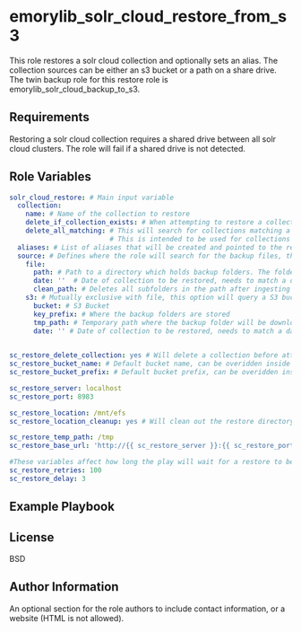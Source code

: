 emorylib_solr_cloud_restore_from_s3
=========

This role restores a solr cloud collection and optionally sets an alias. The collection sources can be either an s3 bucket or a path on a share drive. The twin backup role for this restore role is emorylib_solr_cloud_backup_to_s3.

Requirements
------------

Restoring a solr cloud collection requires a shared drive between all solr cloud clusters. The role will fail if a shared drive is not detected.

Role Variables
--------------

```yaml
solr_cloud_restore: # Main input variable
  collection:
    name: # Name of the collection to restore
    delete_if_collection_exists: # When attempting to restore a collection that already exists, set this option to yes to delete the existing collection before restoring. Otherwise the role will fail.
    delete_all_matching: # This will search for collections matching a pattern and delete them, the search is done BEFORE the collection is restored, so whatever is being restored will not be deleted even if it matches the pattern.
                         # This is intended to be used for collections with time stamps
  aliases: # List of aliases that will be created and pointed to the restored collection. If the alias already exists, it will be overwritten.
  source: # Defines where the role will search for the backup files, the mutually exclusive options are file and s3
    file:
      path: # Path to a directory which holds backup folders. The folders names should be timestamps
      date: ''  # Date of collection to be restored, needs to match a date found in the path. 'latest' will pick the latest date the script can find. If giving a date, it must be in quotes
      clean_path: # Deletes all subfolders in the path after ingesting the restore, default is no
    s3: # Mutually exclusive with file, this option will query a S3 bucket key,
      bucket: # S3 Bucket
      key_prefix: # Where the backup folders are stored
      tmp_path: # Temporary path where the backup folder will be downloaded to, this must be a share drive reachable by all hosts in the solr cluster
      date: '' # Date of collection to be restored, needs to match a date found in the path. 'latest' will pick the latest date the script can find. If giving a date, it must be in quotes
    

sc_restore_delete_collection: yes # Will delete a collection before attempting to restore it, otherwise the play will fail
sc_restore_bucket_name: # Default bucket name, can be overidden inside of sc_restore list
sc_restore_bucket_prefix: # Default bucket prefix, can be overidden inside of restore list

sc_restore_server: localhost
sc_restore_port: 8983

sc_restore_location: /mnt/efs
sc_restore_location_cleanup: yes # Will clean out the restore directory

sc_restore_temp_path: /tmp
sc_restore_base_url: 'http://{{ sc_restore_server }}:{{ sc_restore_port }}/solr'

#These variables affect how long the play will wait for a restore to be completed
sc_restore_retries: 100
sc_restore_delay: 3
```

Example Playbook
----------------

License
-------

BSD

Author Information
------------------

An optional section for the role authors to include contact information, or a website (HTML is not allowed).
